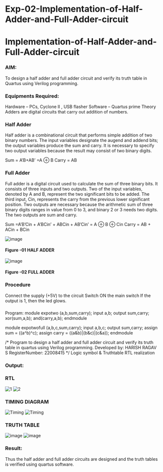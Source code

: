 # Exp-02-Implementation-of-Half-Adder-and-Full-Adder-circuit

# Implementation-of-Half-Adder-and-Full-Adder-circuit
### AIM:
To design a half adder and full adder circuit and verify its truth table in Quartus using Verilog programming.

### Equipments Required:
Hardware – PCs, Cyclone II , USB flasher
Software – Quartus prime
Theory
Adders are digital circuits that carry out addition of numbers.

### Half Adder
Half adder is a combinational circuit that performs simple addition of two binary numbers. The input variables designate the augend and addend bits; the output variables produce the sum and carry. It is necessary to specify two output variables because the result may consist of two binary digits.

Sum = A’B+AB’ =A ⊕ B Carry = AB

### Full Adder
Full adder is a digital circuit used to calculate the sum of three binary bits. It consists of three inputs and two outputs. Two of the input variables, denoted by A and B, represent the two significant bits to be added. The third input, Cin, represents the carry from the previous lower significant position. Two outputs are necessary because the arithmetic sum of three binary digits ranges in value from 0 to 3, and binary 2 or 3 needs two digits. The two outputs are sum and carry.

Sum =A’B’Cin + A’BCin’ + ABCin + AB’Cin’ = A ⊕ B ⊕ Cin Carry = AB + ACin + BCin

 ![image](https://user-images.githubusercontent.com/36288975/163552156-a13e5a56-c638-4110-97d9-8896907c8d25.png)

#### Figure -01 HALF ADDER 


![image](https://user-images.githubusercontent.com/36288975/163552057-b3547877-6d07-45b4-b7e0-bcfebfad9e1d.png)

#### Figure -02 FULL ADDER 

### Procedure

Connect the supply (+5V) to the circuit
Switch ON the main switch
If the output is 1, then the led glows.
### 
Program:
module expotwo (a,b,sum,carry);
input a,b;
output sum,carry;
xor(sum,a,b); 
and(carry,a,b);
endmodule


module expotwofull (a,b,c,sum,carry);
input a,b,c;
output sum,carry;
assign sum = ((a^b)^c);
assign carry = ((a&b)|(b&c)|(c&a));
endmodule

/*
Program to design a half adder and full adder circuit and verify its truth table in quartus using Verilog programming.
Developed by: HARISH RAGAV S
RegisterNumber:  22008415
*/
Logic symbol & Truthtable
RTL realization

### Output:
### RTL
![1](https://user-images.githubusercontent.com/119345345/211158358-ea3e3d21-bbb5-45b0-bb6d-48367d255a8f.jpg)
![2](https://user-images.githubusercontent.com/119345345/211158372-4c6a6864-c0bd-480d-868e-d9130255b4c8.jpg)

### TIMING DIAGRAM
![Timing](https://user-images.githubusercontent.com/119345345/211159409-e5554666-534d-4c91-b1a5-d4df69925caa.jpg)
![Timing](https://user-images.githubusercontent.com/119345345/211159447-a62509cb-5e04-468e-bfee-7235324e780a.jpg)



### TRUTH TABLE
![image](https://user-images.githubusercontent.com/119345345/211159085-27b2a992-9306-48e4-8415-aa7c815abd90.png)
![image](https://user-images.githubusercontent.com/119345345/211159097-f9c0b529-741f-4730-a866-59f97468e075.png)


### Result:
Thus the half adder and full adder circuits are designed and the truth tables is verified using quartus software.



